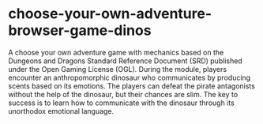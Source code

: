# choose-your-own-adventure-browser-game-dinos
A choose your own adventure game with mechanics based on the Dungeons and Dragons Standard Reference Document (SRD) published under the Open Gaming License (OGL). During the module, players encounter an anthropomorphic dinosaur who communicates by producing scents based on its emotions. The players can defeat the pirate antagonists without the help of the dinosaur, but their chances are slim. The key to success is to learn how to communicate with the dinosaur through its unorthodox emotional language. 
